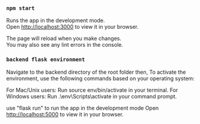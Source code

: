 
### `npm start`

Runs the app in the development mode.\
Open [http://localhost:3000](http://localhost:3000) to view it in your browser.

The page will reload when you make changes.\
You may also see any lint errors in the console.


### `backend flask environment`

Navigate to the backend directory of the root folder then,
To activate the environment, use the following commands based on your operating system:

For Mac/Unix users: Run source env/bin/activate in your terminal.
For Windows users: Run .\env\Scripts\activate in your command prompt.

use "flask run" to run the app in the development mode
Open [http://localhost:5000](http://localhost:5000) to view it in your browser.